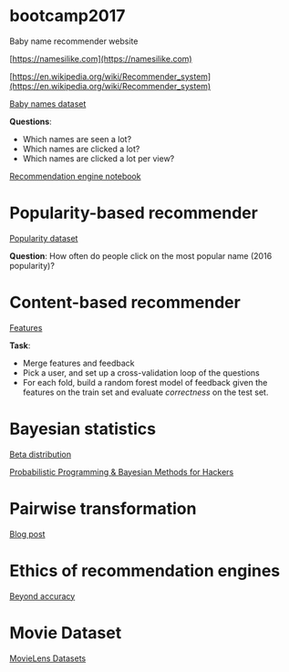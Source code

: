 # bootcamp2017

Baby name recommender website

[https://namesilike.com](https://namesilike.com)

[https://en.wikipedia.org/wiki/Recommender_system](https://en.wikipedia.org/wiki/Recommender_system)

[Baby names dataset](https://s3-eu-west-1.amazonaws.com/rockestate-public/bootcamp/digitiser_dataset.csv)

**Questions**:

- Which names are seen a lot?
- Which names are clicked a lot?
- Which names are clicked a lot per view?

[Recommendation engine notebook](https://github.com/rockestate/bootcamp2017/blob/master/notebooks/recommandation-engine.ipynb)

# Popularity-based recommender

[Popularity dataset](https://s3-eu-west-1.amazonaws.com/rockestate-public/bootcamp/popularity.csv)

**Question**: How often do people click on the most popular name (2016 popularity)?

# Content-based recommender

[Features](https://s3-eu-west-1.amazonaws.com/rockestate-public/bootcamp/features.csv)

**Task**: 
- Merge features and feedback
- Pick a user, and set up a cross-validation loop of the questions
- For each fold, build a random forest model of feedback given the features on the train set and evaluate *correctness* on the test set.

# Bayesian statistics

[Beta distribution](https://en.wikipedia.org/wiki/Beta_distribution)

[Probabilistic Programming & Bayesian Methods for Hackers](http://camdavidsonpilon.github.io/Probabilistic-Programming-and-Bayesian-Methods-for-Hackers/)

# Pairwise transformation

[Blog post](http://fa.bianp.net/blog/2012/learning-to-rank-with-scikit-learn-the-pairwise-transform/)

# Ethics of recommendation engines

[Beyond accuracy](https://en.wikipedia.org/wiki/Recommender_system#Beyond_accuracy)

# Movie Dataset

[MovieLens Datasets](https://grouplens.org/datasets/movielens/)

